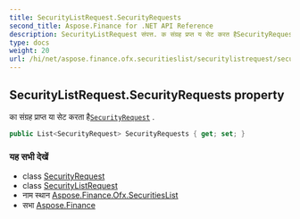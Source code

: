 ```yaml
---
title: SecurityListRequest.SecurityRequests
second_title: Aspose.Finance for .NET API Reference
description: SecurityListRequest संपत्त. क संग्रह प्रप्त य सेट करत हैSecurityRequest .
type: docs
weight: 20
url: /hi/net/aspose.finance.ofx.securitieslist/securitylistrequest/securityrequests/
---
```

## SecurityListRequest.SecurityRequests property

का संग्रह प्राप्त या सेट करता है[`SecurityRequest`](../../securityrequest/) .

```csharp
public List<SecurityRequest> SecurityRequests { get; set; }
```

### यह सभी देखें

* class [SecurityRequest](../../securityrequest/)
* class [SecurityListRequest](../)
* नाम स्थान [Aspose.Finance.Ofx.SecuritiesList](../../securitylistrequest/)
* सभा [Aspose.Finance](../../../)


